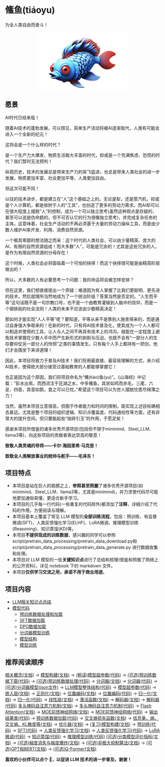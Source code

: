 # 鯈鱼(tiáoyu)
为全人类自由而奋斗！

<div align="center">

<img src="./images/logo.png" alt="logo" width="300">

</div>


## 愿景

AI时代已经来临！

随着AI技术的蓬勃发展，可以预见，简单生产活动将被AI逐渐取代，人类有可能会进入一个全新的纪元！

这将会是一个什么样的时代？

是一个生产力大爆发、物质生活极大丰富的时代，抑或是一个充满焦虑、恐慌的时代？我们暂时无法预判！

纵观历史，技术的发展总是带来生产力的突飞猛进，也总是带来人类社会的进一步发展，物质更加丰富、社会更加平等、人类更加自由。

但这次可能不同！

以往的技术进步，都是建立在“人”这个基础之上的。无论是犁，还是蒸汽机，抑或是个人计算机，都是依附于人的“工具”，也创造了更多的劳动力需求。而AI却可以在很大程度上摆脱“人”的控制，成为一个可以独立思考(虽然这种观点是存疑的，甚至可以说是伪命题的，但不可否认它的行为很像独立思考)，并完成复杂任务的主体。这意味着，社会生产活动的不再必须基于大量的劳动力操纵工具，而是由少数人维护AI来开发、利用、消费自然资源。

一个极其卑鄙的想法随之而来：这个时代的人类社会，可以由少量精英、庞大的AI、有限的自然资源组成！而大多数“人”，可能是冗余的！尤其是这些冗余的人，是作为有限自然资源的分母存在！

这个时候，人类社会必将面临着一个可怕的抉择！而这个抉择很可能是由精英阶层做出的！

所以，大多数的人有必要思考一个问题：我的命运将会被怎样安排？

但在这里，我们想直接提出一个质疑：难道因为有人掌握了比我们更聪明、更先进的技术，然后就理所当然地成为了一个统治阶级？答案当然是否定的。“人生而平等”这句话既不是一句宗教口号，也不是一个由教育灌输到人脑中的信仰，而是一个钢铁般的社会法则！人类的未来不应该由少数精英决定！

那如何才能实现“人人平等”呢？要知道，平等从来不是靠别人施舍得来的，而是通过自身强大争取来的！在新的时代，只有将AI技术普及化，使其成为一个人人都可以制造并使用的工具，让人与人之间不再具有技术上的鸿沟，就能在一定程度上避免技术掌握在少数人手中而产生新形式的剥削与压迫，也就不会有“一部分人的生存要仰仗另一部分人的怜悯”之类的事情发生。只有每个人手上都持有一把剑，他们才会围坐下来讲道理！

因此，本项目将致力于普及AI技术！我们将用最直接、最容易理解的方式，来介绍AI技术，使得绝大部分接受过基础教育的人都能够掌握它！

也正是因为这个原因，我们将项目命名为“鯈(tiáo)鱼(yu)”。《山海经》中记载：“彭水出焉，而西流注于芘湖之水，中多鯈鱼，其状如鸡而赤毛，三尾、六足、四首，其音如鹊，食之可以已忧。”希望这个项目可以为世人摆脱忧患尽绵薄之力！

当然，虽然本项目立意很高，但囿于作者能力和时间的限制，距实现上述目标确相去甚远。尤其是整个项目的组织逻辑、知识点覆盖度、代码通俗性等方面，还有非常大的提升空间。但只要能起些“抛砖引玉”的作用，于愿足矣！

感谢本项目所借鉴的诸多优秀开源项目(包括但不限于minimind、Steel_LLM、llama3等)，向这些项目的贡献者表达崇高的敬意！

**致敬人类灵魂的导师——卡尔·海因里希·马克思！**

**致敬全人类解放事业的统帅与舵手——毛泽东！**

## 项目特点

 - 本项目是站在巨人的肩膀之上，**参照甚至照搬**了诸多优秀开源项目(如minimind、Steel_LLM、llama3等，尤其是minimind)，并力求使代码尽可能地更加通俗易懂，更适合新手学习。
 - 本项目的几乎每一行代码(一些重复的代码除外)都添加了**注释**，详细介绍了代码的作用，方便阅读与理解。
 - 本项目基本上覆盖了常见 LLM 模型的**全部训练流程**，包括：预训练、有监督微调(SFT)、人类反馈强化学习(ELHF)、LoRA微调、推理模型训练(Reasoning)、知识蒸馏(KD)等。
 - 本项目**不提供现成的训练数据**，感兴趣的同学可以参照 script/pretrain_data_processing/pretrain_data_download.py和script/pretrain_data_processing/pretrain_data_generate.py 进行数据收集和处理。
 - 本项目对 LLM 模型的一些**关键知识点**进行了总结和梳理(借鉴和照搬了网络上的公开资料)，详见 notebook 下的 markdown 文件。
 - 本项目**仅供学习交流之用，承诺不用于商业用途**。

## 项目内容
- [LLM相关知识点总结](notebook)
- [模型代码](script)
    - [预训练数据处理和加载](script/pretrain_data_processing)
    - [SFT数据加载](script/sft_data_processing)
    - [DPO数据加载](script/dpo_data_processing)
    - [分词器模型训练](script/tokenizer_training/BPE_tokenizer_training.py)
    - [模型结构](script/modeling)
    - [模型训练](script/training)

## 推荐阅读顺序

[相关概念(文档)](notebook/1-相关概念.md) -> 
[模型构建(文档)](notebook/2-模型构建.md) -> 
[(粗读)模型超参数(代码)](script/modeling/model_config.py) -> 
[(可选)预训练数据下载(代码)](script/pretrain_data_processing/pretrain_data_download.py) ->
[(可选)预训练数据处理(代码)](script/pretrain_data_processing/pretrain_data_generate.py) -> 
[分词器(文档)](notebook/3-分词器.md) -> 
[分词器(代码)](script/tokenizer_training/BPE_tokenizer_training.py) -> 
[(可选)分词器模型(json文件)](model/BPE_tokenizer/) -> 
[LLM模型整体结构(代码)](script/modeling/model.py) -> 
[模型超参数(代码)](script/modeling/model_config.py) -> 
[嵌入层(文档)](notebook/4-嵌入层.md) ->
[正则化(文档)](notebook/5-正则化.md) ->
[位置编码(文档)](notebook/6-位置编码.md) ->
[位置编码(代码)](script/modeling/model_utils/RoPE.py) ->
[归一化(文档)](notebook/7-归一化.md) ->
[归一化(代码)](script/modeling/model_utils/Normalization.py) ->
[线性层(文档)](notebook/8-线性层.md) ->
[激活函数(文档)](notebook/13-激活函数.md) ->
[解码器(文档)](notebook/9-解码器模块.md) ->
[解码器(代码)](script/modeling/model_utils/DecoderBlock.py)
[多头掩码自注意力机制(文档)](notebook/10-多头掩码自注意力机制.md) ->
[多头掩码自注意力机制(代码)](script/modeling/model_utils/Attention.py) ->
[Flash Attention(文档)](notebook/22-FlashAttention.md) ->
[MOE前馈神经网络(文档)](notebook/11-MOE前馈神经网络.md) ->
[MOE前馈神经网络(代码)](script/modeling/model_utils/MoE.py) ->
[输出结果类(代码)](script/modeling/model_utils/Output.py) ->
[预训练数据加载(代码)](script/pretrain_data_processing/pretrain_data_load.py) ->
[交叉熵损失函数(文档)](notebook/12-交叉熵损失函数.md) ->
[信息量、熵、交叉熵、KL散度等(文档)](notebook/17-信息量、熵、交叉熵、KL散度等.md) ->
[优化器(文档)](notebook/14-优化器.md) ->
[(复习)模型构建(文档)](notebook/2-模型构建.md) -> 
[预训练(代码)](script/training/train_pretrain.py) ->
[SFT(代码)](script/training/train_sft.py) ->
[人类反馈强化学习(文档)](notebook/20-人类反馈强化学习.md) ->
[人类反馈强化学习(代码)](script/training/train_rlhf.py) ->
[LoRA微调(代码)](script/training/train_lora.py) ->
[知识蒸馏(代码)](script/training/train_kd.py) ->
[推理模型训练(代码)](script/training/train_reasoning.py)
[(可选)分类模型评价指标(文档)](notebook/15-分类模型评价指标.md) ->
[(可选)梯度消失与梯度爆炸(文档)](notebook/18-梯度消失与梯度爆炸.md) ->
[(可选)非极大抑制算法(文档)](notebook/19-非极大抑制算法.md) ->
[(可选)GPT和BERT(文档)](notebook/21-GPT和BERT.md) ->
[(可选)Q-Former(文档)](notebook/23-Q-Former.md)

**喜欢的小伙伴可以点个 🌟，以促进 LLM 技术的进一步普及，谢谢！**